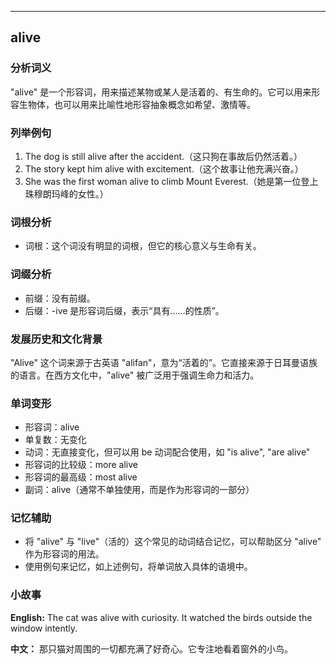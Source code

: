 
---------------
## alive
### 分析词义
"alive" 是一个形容词，用来描述某物或某人是活着的、有生命的。它可以用来形容生物体，也可以用来比喻性地形容抽象概念如希望、激情等。

### 列举例句
1. The dog is still alive after the accident.（这只狗在事故后仍然活着。）
2. The story kept him alive with excitement.（这个故事让他充满兴奋。）
3. She was the first woman alive to climb Mount Everest.（她是第一位登上珠穆朗玛峰的女性。）

### 词根分析
- 词根：这个词没有明显的词根，但它的核心意义与生命有关。

### 词缀分析
- 前缀：没有前缀。
- 后缀：-ive 是形容词后缀，表示“具有……的性质”。

### 发展历史和文化背景
"Alive" 这个词来源于古英语 "alifan"，意为“活着的”。它直接来源于日耳曼语族的语言。在西方文化中，"alive" 被广泛用于强调生命力和活力。

### 单词变形
- 形容词：alive
- 单复数：无变化
- 动词：无直接变化，但可以用 be 动词配合使用，如 "is alive", "are alive"
- 形容词的比较级：more alive
- 形容词的最高级：most alive
- 副词：alive（通常不单独使用，而是作为形容词的一部分）

### 记忆辅助
- 将 "alive" 与 "live"（活的）这个常见的动词结合记忆，可以帮助区分 "alive" 作为形容词的用法。
- 使用例句来记忆，如上述例句，将单词放入具体的语境中。

### 小故事
**English:**
The cat was alive with curiosity. It watched the birds outside the window intently.

**中文：**
那只猫对周围的一切都充满了好奇心。它专注地看着窗外的小鸟。

